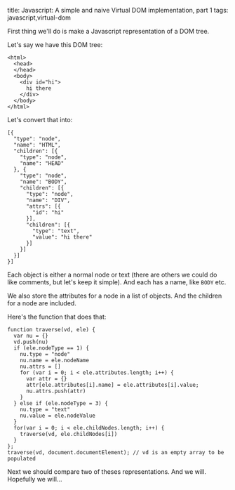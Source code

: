 title: Javascript: A simple and naive Virtual DOM implementation, part 1
tags: javascript,virtual-dom

First thing we'll do is make a Javascript representation of a DOM tree.

Let's say we have this DOM tree:

```
<html>
  <head>
  </head>
  <body>
    <div id="hi">
      hi there
    </div>
  </body>
</html>
```

Let's convert that into:

```
[{
  "type": "node",
  "name": "HTML",
  "children": [{
    "type": "node",
    "name": "HEAD"
  }, {
    "type": "node",
    "name": "BODY",
    "children": [{
      "type": "node",
      "name": "DIV",
      "attrs": [{
        "id": "hi"
      }],
      "children": [{
        "type": "text",
        "value": "hi there"
      }]
    }]
  }]
}]
```

Each object is either a normal node or text (there are others we could do like comments, but let's keep it simple). And each has a name, like `BODY` etc.

We also store the attributes for a node in a list of objects. And the children for a node are included.

Here's the function that does that:

```
function traverse(vd, ele) {
  var nu = {}
  vd.push(nu)
  if (ele.nodeType == 1) {
    nu.type = "node"
    nu.name = ele.nodeName
    nu.attrs = []
    for (var i = 0; i < ele.attributes.length; i++) {
      var attr = {}
      attr[ele.attributes[i].name] = ele.attributes[i].value;
      nu.attrs.push(attr)
    }
  } else if (ele.nodeType = 3) {
    nu.type = "text"
    nu.value = ele.nodeValue
  }
  for(var i = 0; i < ele.childNodes.length; i++) {
    traverse(vd, ele.childNodes[i])
  }
}; 
traverse(vd, document.documentElement); // vd is an empty array to be populated
```

Next we should compare two of theses representations. And we will. Hopefully we will...
